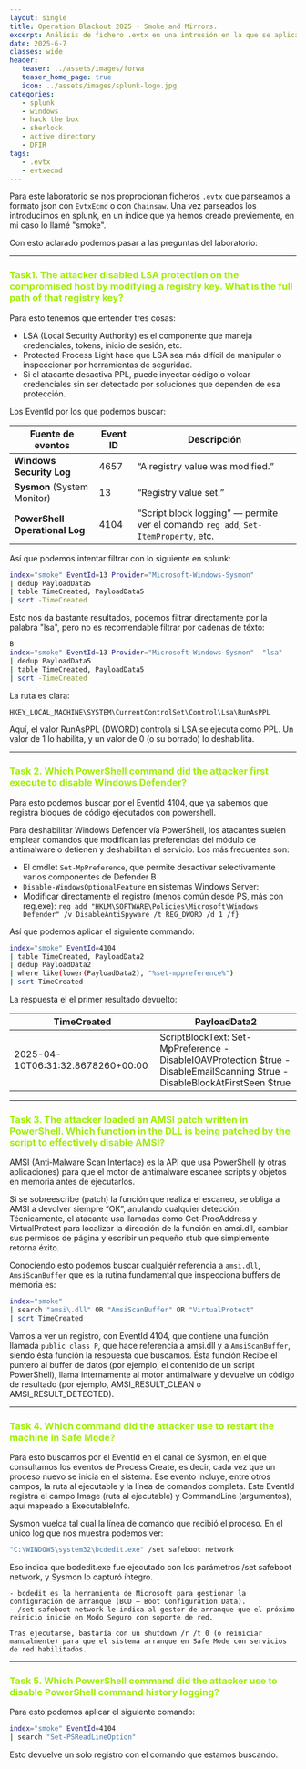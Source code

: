 ```yaml
---
layout: single
title: Operation Blackout 2025 - Smoke and Mirrors.
excerpt: Análisis de fichero .evtx en una intrusión en la que se aplican técnicas de evasión de antivirus. 
date: 2025-6-7
classes: wide
header:
   teaser: ../assets/images/forwa
   teaser_home_page: true
   icon: ../assets/images/splunk-logo.jpg
categories:
   - splunk
   - windows
   - hack the box
   - sherlock
   - active directory
   - DFIR
tags:
   - .evtx
   - evtxecmd
---
```



Para este laboratorio se nos proprocionan ficheros `.evtx` que parseamos a formato json con `EvtxEcmd`  o con `Chainsaw`. Una vez parseados los introducimos en splunk, en un índice que ya hemos creado previemente, en mi caso lo llamé "smoke". 

Con esto aclarado podemos pasar a las preguntas del laboratorio: 

-------

<h3 style="color:  #9FEF00;">Task1. The attacker disabled LSA protection on the compromised host by modifying a registry key. What is the full path of that registry key? </h3>

Para esto tenemos que entender tres cosas: 

- LSA (Local Security Authority) es el componente que maneja credenciales, tokens, inicio de sesión, etc.
- Protected Process Light hace que LSA sea más difícil de manipular o inspeccionar por herramientas de seguridad.
- Si el atacante desactiva PPL, puede inyectar código o volcar credenciales sin ser detectado por soluciones que dependen de esa protección.

Los EventId por los que podemos buscar: 

| Fuente de eventos              | Event ID | Descripción                                                                         |
| ------------------------------ | -------- | ----------------------------------------------------------------------------------- |
| **Windows Security Log**       | 4657     | “A registry value was modified.”                                                    |
| **Sysmon** (System Monitor)    | 13       | “Registry value set.”                                                               |
| **PowerShell Operational Log** | 4104     | “Script block logging” — permite ver el comando `reg add`, `Set-ItemProperty`, etc. |


Así que podemos intentar filtrar con lo siguiente en splunk: 

```bash 
index="smoke" EventId=13 Provider="Microsoft-Windows-Sysmon" 
| dedup PayloadData5
| table TimeCreated, PayloadData5
| sort -TimeCreated
```

Esto nos da bastante resultados, podemos filtrar directamente por la palabra "lsa", pero no es recomendable filtrar por cadenas de téxto: 

```bash 
B
index="smoke" EventId=13 Provider="Microsoft-Windows-Sysmon"  "lsa"
| dedup PayloadData5
| table TimeCreated, PayloadData5
| sort -TimeCreated
```

La ruta es clara: 

```bash 
HKEY_LOCAL_MACHINE\SYSTEM\CurrentControlSet\Control\Lsa\RunAsPPL
```

Aquí, el valor RunAsPPL (DWORD) controla si LSA se ejecuta como PPL. Un valor de 1 lo habilita, y un valor de 0 (o su borrado) lo deshabilita.

------

<h3 style="color:  #9FEF00;">Task 2. Which PowerShell command did the attacker first execute to disable Windows Defender?  </h3>

Para esto podemos buscar por el EventId 4104, que ya sabemos que registra bloques de código ejecutados con powershell. 

Para deshabilitar Windows Defender vía PowerShell, los atacantes suelen emplear comandos que modifican las preferencias del módulo de antimalware o detienen y deshabilitan el servicio. Los más frecuentes son: 
- El cmdlet `Set-MpPreference`, que permite desactivar selectivamente varios componentes de Defender
B
- `Disable-WindowsOptionalFeature` en sistemas Windows Server:
- Modificar directamente el registro (menos común desde PS, más con reg.exe): `reg add "HKLM\SOFTWARE\Policies\Microsoft\Windows Defender" /v DisableAntiSpyware /t REG_DWORD /d 1 /f} `

Así que podemos aplicar el siguiente commando:

```bash 
index="smoke" EventId=4104
| table TimeCreated, PayloadData2
| dedup PayloadData2
| where like(lower(PayloadData2), "%set-mppreference%")
| sort TimeCreated
```

La respuesta el el primer resultado devuelto: 


| TimeCreated                      | PayloadData2                                                                                                   |
|----------------------------------|----------------------------------------------------------------------------------------------------------------|
| 2025-04-10T06:31:32.8678260+00:00 | ScriptBlockText: Set-MpPreference -DisableIOAVProtection $true -DisableEmailScanning $true -DisableBlockAtFirstSeen $true |



----

<h3 style="color:  #9FEF00;">Task 3. The attacker loaded an AMSI patch written in PowerShell. Which function in the DLL is being patched by the script to effectively disable AMSI?</h3>

AMSI (Anti‑Malware Scan Interface) es la API que usa PowerShell (y otras aplicaciones) para que el motor de antimalware escanee scripts y objetos en memoria antes de ejecutarlos.

Si se sobreescribe (patch) la función que realiza el escaneo, se obliga a AMSI a devolver siempre “OK”, anulando cualquier detección. Técnicamente, el atacante usa llamadas como Get-ProcAddress y VirtualProtect para localizar la dirección de la función en amsi.dll, cambiar sus permisos de página y escribir un pequeño stub que simplemente retorna éxito.

Conociendo esto podemos buscar cualquiér referencia a `amsi.dll`, `AmsiScanBuffer` que es la rutina fundamental que inspecciona buffers de memoria es:

```bash 
index="smoke"
| search "amsi\.dll" OR "AmsiScanBuffer" OR "VirtualProtect"
| sort TimeCreated
```

Vamos a ver un registro, con EventId 4104, que contiene una función llamada `public class P`, que hace referencia a amsi.dll y a `AmsiScanBuffer`, siendo ésta función la respuesta que buscamos. Ésta función Recibe el puntero al buffer de datos (por ejemplo, el contenido de un script PowerShell), llama internamente al motor antimalware y devuelve un código de resultado (por ejemplo, AMSI_RESULT_CLEAN o AMSI_RESULT_DETECTED).

---------

<h3 style="color:  #9FEF00;">Task 4. Which command did the attacker use to restart the machine in Safe Mode? </h3>

Para esto buscamos por el EventId en el canal de Sysmon, en el que consultamos los eventos de Process Create, es decir, cada vez que un proceso nuevo se inicia en el sistema. Ese evento incluye, entre otros campos, la ruta al ejecutable y la línea de comandos completa. Este EventId registra el campo Image (ruta al ejecutable) y CommandLine (argumentos), aquí mapeado a ExecutableInfo.

Sysmon vuelca tal cual la línea de comando que recibió el proceso. En el unico log que nos muestra podemos ver: 

```bash 
"C:\WINDOWS\system32\bcdedit.exe" /set safeboot network
```

Eso indica que bcdedit.exe fue ejecutado con los parámetros /set safeboot network, y Sysmon lo capturó íntegro.

    - bcdedit es la herramienta de Microsoft para gestionar la configuración de arranque (BCD – Boot Configuration Data).
    - /set safeboot network le indica al gestor de arranque que el próximo reinicio inicie en Modo Seguro con soporte de red.

    Tras ejecutarse, bastaría con un shutdown /r /t 0 (o reiniciar manualmente) para que el sistema arranque en Safe Mode con servicios de red habilitados.

------

<h3 style="color: #9FEF00;">Task 5. Which PowerShell command did the attacker use to disable PowerShell command history logging? </h3>


Para esto podemos aplicar el siguiente comando: 

```bash 
index="smoke" EventId=4104
| search "Set-PSReadLineOption"
```

Esto devuelve un solo registro con el comando que estamos buscando.
